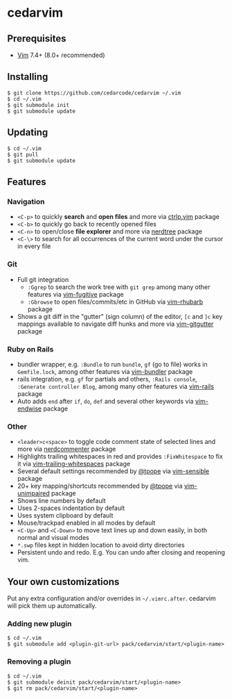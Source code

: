 # cedarvim

## Prerequisites

* [Vim](https://github.com/vim/vim) 7.4+ (8.0+ recommended)

## Installing

```
$ git clone https://github.com/cedarcode/cedarvim ~/.vim
$ cd ~/.vim
$ git submodule init
$ git submodule update
```

## Updating

```
$ cd ~/.vim
$ git pull
$ git submodule update
```

## Features

### Navigation

* `<C-p>` to quickly __search__ and __open files__ and more via [ctrlp.vim](https://github.com/ctrlpvim/ctrlp.vim) package
* `<C-b>` to quickly go back to recently opened files
* `<C-n>` to open/close __file explorer__ and more via [nerdtree](https://github.com/scrooloose/nerdtree) package
* `<C-\>` to search for all occurrences of the current word under the cursor in every file

### Git

* Full git integration
  * `:Ggrep` to search the work tree with `git grep` among many other features via [vim-fugitive](https://github.com/tpope/vim-fugitive) package
  * `:Gbrowse` to open files/commits/etc in GitHub via [vim-rhubarb](https://github.com/tpope/vim-rhubarb) package
* Shows a git diff in the "gutter" (sign column) of the editor, `[c` and `]c` key mappings available to navigate diff hunks and more via [vim-gitgutter](https://github.com/airblade/vim-gitgutter) package

### Ruby on Rails

* bundler wrapper, e.g. `:Bundle` to run `bundle`, `gf` (go to file) works in `Gemfile.lock`, among other features via [vim-bundler](https://github.com/tpope/vim-bundler) package
* rails integration, e.g. `gf` for partials and others, `:Rails console`, `:Generate controller Blog`, among many other features via [vim-rails](https://github.com/tpope/vim-rails) package
* Auto adds `end` after `if`, `do`, `def` and several other keywords via [vim-endwise](https://github.com/tpope/vim-endwise) package

### Other

* `<leader>c<space>` to toggle code comment state of selected lines and more via [nerdcommenter](https://github.com/scrooloose/nerdcommenter) package
* Highlights trailing whitespaces in red and provides `:FixWhitespace` to fix it via [vim-trailing-whitespaces](https://github.com/bronson/vim-trailing-whitespace) package
* Several default settings recommended by [@tpope](https://github.com/tpope) via [vim-sensible](https://github.com/tpope/vim-sensible) package
* 20+ key mapping/shortcuts recommended by [@tpope](https://github.com/tpope) via [vim-unimpaired](https://github.com/tpope/vim-unimpaired) package
* Shows line numbers by default
* Uses 2-spaces indentation by default
* Uses system clipboard by default
* Mouse/trackpad enabled in all modes by default
* `<C-Up>` and `<C-Down>` to move text lines up and down easily, in both normal and visual modes
* `*.swp` files kept in hidden location to avoid dirty directories
* Persistent undo and redo. E.g. You can undo after closing and reopening vim.

## Your own customizations

Put any extra configuration and/or overrides in `~/.vimrc.after`. cedarvim will pick them up automatically.

### Adding new plugin

```
$ cd ~/.vim
$ git submodule add <plugin-git-url> pack/cedarvim/start/<plugin-name>
```

### Removing a plugin

```
$ cd ~/.vim
$ git submodule deinit pack/cedarvim/start/<plugin-name>
$ git rm pack/cedarvim/start/<plugin-name>
```
